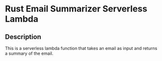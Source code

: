 # Rust Email Summarizer Serverless Lambda

## Description

This is a serverless lambda function that takes an email as input and returns a summary of the email.
